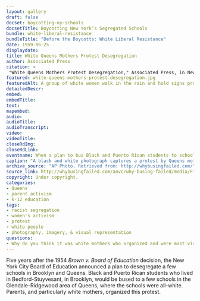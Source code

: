 ```yaml
--- 
layout: gallery
draft: false
docset: boycotting-ny-schools
docsetTitle: Boycotting New York’s Segregated Schools
bundle: white-liberal-resistance
bundleTitle: "Before the Boycotts: White Liberal Resistance"
date: 1959-06-25
displaydate: 
title: White Queens Mothers Protest Desegregation
author: Associated Press
citation: >
 "White Queens Mothers Protest Desegregation," Associated Press, in New York City Civil Rights History Project, Accessed: [Month Day, Year], https://nyccivilrightshistory.org/gallery/white-queens-mothers-protest-desegregation.
featured: white-queens-mothers-protest-desegregation.jpg
featuredAlt: A group of white women walk in the rain and hold signs protesting desegregation.
detailedDescr: 
embed:  
embedTitle: 
text: 
mapembed: 
audio: 
audioTitle: 
audioTranscript: 
video: 
videoTitle: 
closeRdImg: 
closeRdLink: 
eventname: When a plan to bus Black and Puerto Rican students to schools in the Glendale-Ridgewood area of Queens with all-white schools is announced, white mothers organize a protest.
caption: "A black and white photograph captures a protest by Queens mothers against desegregation. The image shows about 10 white women, some wearing raincoats or holding umbrellas. Others hold signs that read \"Bussing Creates Fussing,\" \"We Have Just Begun to Fight,\" and \"Neighborhood Schools for All.\"" 
archive_source: "AP Photo. Retrieved from: http://whybusingfailed.com/"
source_link: http://whybusingfailed.com/anvc/why-busing-failed/media/Figure%204%20-%20Busing%20Creates%20Fussing%20-%20web.jpg
copyright: Under copyright.
categories: 
- Queens
- parent activism
- k-12 education
tags: 
- racist segregation
- women's activism
- protest
- white people
- photography, imagery, & visual representation
questions:
- Why do you think it was white mothers who organized and were most visible in this anti-desegregation protest?
--- 
```


Five years after the 1954 *Brown v. Board of Education* decision, the New York City Board of Education announced a plan to desegregate a few schools in Brooklyn and Queens. Black and Puerto Rican students who lived in Bedford-Stuyvesant, in Brooklyn, would be bused to a few schools in the Glendale-Ridgewood area of Queens, where the schools were all-white. Parents, and particularly white mothers, organized this protest.
